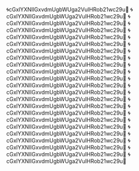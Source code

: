 🌀cGxlYXNlIGxvdmUgbWUga2VuIHRob21wc29u🌠
🌀cGxlYXNlIGxvdmUgbWUga2VuIHRob21wc29u🌠
🌀cGxlYXNlIGxvdmUgbWUga2VuIHRob21wc29u🌠
🌀cGxlYXNlIGxvdmUgbWUga2VuIHRob21wc29u🌠
🌀cGxlYXNlIGxvdmUgbWUga2VuIHRob21wc29u🌠
🌀cGxlYXNlIGxvdmUgbWUga2VuIHRob21wc29u🌠
🌀cGxlYXNlIGxvdmUgbWUga2VuIHRob21wc29u🌠
🌀cGxlYXNlIGxvdmUgbWUga2VuIHRob21wc29u🌠
🌀cGxlYXNlIGxvdmUgbWUga2VuIHRob21wc29u🌠
🌀cGxlYXNlIGxvdmUgbWUga2VuIHRob21wc29u🌠
🌀cGxlYXNlIGxvdmUgbWUga2VuIHRob21wc29u🌠
🌀cGxlYXNlIGxvdmUgbWUga2VuIHRob21wc29u🌠
🌀cGxlYXNlIGxvdmUgbWUga2VuIHRob21wc29u🌠
🌀cGxlYXNlIGxvdmUgbWUga2VuIHRob21wc29u🌠
🌀cGxlYXNlIGxvdmUgbWUga2VuIHRob21wc29u🌠
🌀cGxlYXNlIGxvdmUgbWUga2VuIHRob21wc29u🌠
🌀cGxlYXNlIGxvdmUgbWUga2VuIHRob21wc29u🌠
🌀cGxlYXNlIGxvdmUgbWUga2VuIHRob21wc29u🌠
🌀cGxlYXNlIGxvdmUgbWUga2VuIHRob21wc29u🌠
🌀cGxlYXNlIGxvdmUgbWUga2VuIHRob21wc29u🌠
🌀cGxlYXNlIGxvdmUgbWUga2VuIHRob21wc29u🌠
🌀cGxlYXNlIGxvdmUgbWUga2VuIHRob21wc29u🌠
🌀cGxlYXNlIGxvdmUgbWUga2VuIHRob21wc29u🌠
